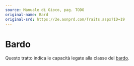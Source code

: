 ```yaml
---
source: Manuale di Gioco, pag. TODO
original-name: Bard
original-srd: https://2e.aonprd.com/Traits.aspx?ID=19
---
```


# Bardo

Questo tratto indica le capacità legate alla classe del [bardo](/classi/bardo).
